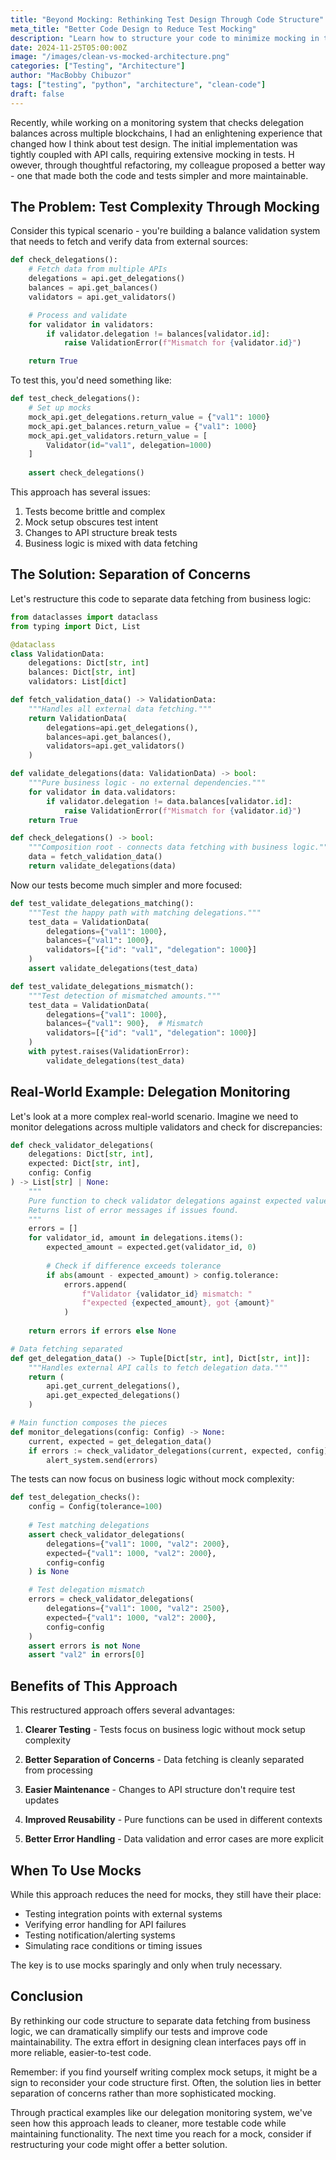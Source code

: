 ```yaml
---
title: "Beyond Mocking: Rethinking Test Design Through Code Structure"
meta_title: "Better Code Design to Reduce Test Mocking"
description: "Learn how to structure your code to minimize mocking in tests through practical examples and real-world scenarios"
date: 2024-11-25T05:00:00Z
image: "/images/clean-vs-mocked-architecture.png"
categories: ["Testing", "Architecture"]
author: "MacBobby Chibuzor"
tags: ["testing", "python", "architecture", "clean-code"]
draft: false
---
```


Recently, while working on a monitoring system that checks delegation balances across multiple blockchains, 
I had an enlightening experience that changed how I think about test design. 
The initial implementation was tightly coupled with API calls, requiring extensive mocking in tests. H
owever, through thoughtful refactoring, my colleague proposed a better way - one that made both the code and tests simpler and more maintainable.

## The Problem: Test Complexity Through Mocking

Consider this typical scenario - you're building a balance validation system that needs to fetch and verify data from external sources:

```python
def check_delegations():
    # Fetch data from multiple APIs
    delegations = api.get_delegations()
    balances = api.get_balances()
    validators = api.get_validators()

    # Process and validate
    for validator in validators:
        if validator.delegation != balances[validator.id]:
            raise ValidationError(f"Mismatch for {validator.id}")

    return True
```

To test this, you'd need something like:

```python
def test_check_delegations():
    # Set up mocks
    mock_api.get_delegations.return_value = {"val1": 1000}
    mock_api.get_balances.return_value = {"val1": 1000}
    mock_api.get_validators.return_value = [
        Validator(id="val1", delegation=1000)
    ]
    
    assert check_delegations()
```

This approach has several issues:
1. Tests become brittle and complex
2. Mock setup obscures test intent
3. Changes to API structure break tests
4. Business logic is mixed with data fetching

## The Solution: Separation of Concerns

Let's restructure this code to separate data fetching from business logic:

```python
from dataclasses import dataclass
from typing import Dict, List

@dataclass
class ValidationData:
    delegations: Dict[str, int]
    balances: Dict[str, int]
    validators: List[dict]

def fetch_validation_data() -> ValidationData:
    """Handles all external data fetching."""
    return ValidationData(
        delegations=api.get_delegations(),
        balances=api.get_balances(),
        validators=api.get_validators()
    )

def validate_delegations(data: ValidationData) -> bool:
    """Pure business logic - no external dependencies."""
    for validator in data.validators:
        if validator.delegation != data.balances[validator.id]:
            raise ValidationError(f"Mismatch for {validator.id}")
    return True

def check_delegations() -> bool:
    """Composition root - connects data fetching with business logic."""
    data = fetch_validation_data()
    return validate_delegations(data)
```

Now our tests become much simpler and more focused:

```python
def test_validate_delegations_matching():
    """Test the happy path with matching delegations."""
    test_data = ValidationData(
        delegations={"val1": 1000},
        balances={"val1": 1000},
        validators=[{"id": "val1", "delegation": 1000}]
    )
    assert validate_delegations(test_data)

def test_validate_delegations_mismatch():
    """Test detection of mismatched amounts."""
    test_data = ValidationData(
        delegations={"val1": 1000},
        balances={"val1": 900},  # Mismatch
        validators=[{"id": "val1", "delegation": 1000}]
    )
    with pytest.raises(ValidationError):
        validate_delegations(test_data)
```

## Real-World Example: Delegation Monitoring

Let's look at a more complex real-world scenario. Imagine we need to monitor delegations across multiple validators and check for discrepancies:

```python
def check_validator_delegations(
    delegations: Dict[str, int],
    expected: Dict[str, int],
    config: Config
) -> List[str] | None:
    """
    Pure function to check validator delegations against expected values.
    Returns list of error messages if issues found.
    """
    errors = []
    for validator_id, amount in delegations.items():
        expected_amount = expected.get(validator_id, 0)
        
        # Check if difference exceeds tolerance
        if abs(amount - expected_amount) > config.tolerance:
            errors.append(
                f"Validator {validator_id} mismatch: "
                f"expected {expected_amount}, got {amount}"
            )
    
    return errors if errors else None

# Data fetching separated
def get_delegation_data() -> Tuple[Dict[str, int], Dict[str, int]]:
    """Handles external API calls to fetch delegation data."""
    return (
        api.get_current_delegations(),
        api.get_expected_delegations()
    )

# Main function composes the pieces
def monitor_delegations(config: Config) -> None:
    current, expected = get_delegation_data()
    if errors := check_validator_delegations(current, expected, config):
        alert_system.send(errors)
```

The tests can now focus on business logic without mock complexity:

```python
def test_delegation_checks():
    config = Config(tolerance=100)
    
    # Test matching delegations
    assert check_validator_delegations(
        delegations={"val1": 1000, "val2": 2000},
        expected={"val1": 1000, "val2": 2000},
        config=config
    ) is None

    # Test delegation mismatch
    errors = check_validator_delegations(
        delegations={"val1": 1000, "val2": 2500},
        expected={"val1": 1000, "val2": 2000},
        config=config
    )
    assert errors is not None
    assert "val2" in errors[0]
```

## Benefits of This Approach

This restructured approach offers several advantages:

1. **Clearer Testing** - Tests focus on business logic without mock setup complexity

2. **Better Separation of Concerns** - Data fetching is cleanly separated from processing

3. **Easier Maintenance** - Changes to API structure don't require test updates

4. **Improved Reusability** - Pure functions can be used in different contexts

5. **Better Error Handling** - Data validation and error cases are more explicit

## When To Use Mocks

While this approach reduces the need for mocks, they still have their place:

- Testing integration points with external systems
- Verifying error handling for API failures
- Testing notification/alerting systems
- Simulating race conditions or timing issues

The key is to use mocks sparingly and only when truly necessary.

## Conclusion

By rethinking our code structure to separate data fetching from business logic, we can dramatically simplify our tests and improve code maintainability. The extra effort in designing clean interfaces pays off in more reliable, easier-to-test code.

Remember: if you find yourself writing complex mock setups, it might be a sign to reconsider your code structure first. Often, the solution lies in better separation of concerns rather than more sophisticated mocking.

Through practical examples like our delegation monitoring system, we've seen how this approach leads to cleaner, more testable code while maintaining functionality. The next time you reach for a mock, consider if restructuring your code might offer a better solution.
